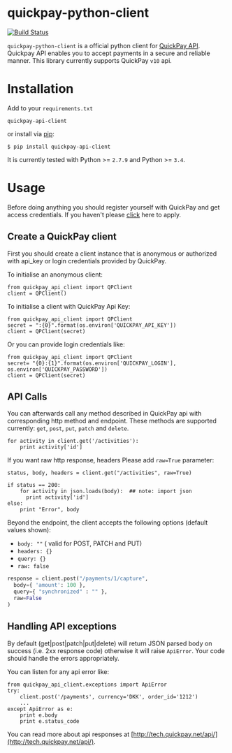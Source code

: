 # quickpay-python-client

[![Build Status](https://travis-ci.org/QuickPay/quickpay-python-client.svg)](https://travis-ci.org/QuickPay/quickpay-python-client)

`quickpay-python-client` is a official python client for [QuickPay API](http://tech.quickpay.net/api). Quickpay API enables you to accept payments in a secure and reliable manner. This library currently supports QuickPay `v10` api.

Installation
===============

Add to your `requirements.txt`

    quickpay-api-client

or install via [pip](https://github.com/pypa/pip):

    $ pip install quickpay-api-client

It is currently tested with Python >= `2.7.9` and Python >= `3.4`.

Usage
=====

Before doing anything you should register yourself with QuickPay and get access credentials. If you haven't please [click](http://quickpay.net) here to apply.


Create a QuickPay client
------------------------

First you should create a client instance that is anonymous or authorized with api_key or login credentials provided by QuickPay.

To initialise an anonymous client:

```
from quickpay_api_client import QPClient
client = QPClient()
```

To initialise a client with QuickPay Api Key:

```
from quickpay_api_client import QPClient
secret = ":{0}".format(os.environ['QUICKPAY_API_KEY'])
client = QPClient(secret)
```

Or you can provide login credentials like:

```
from quickpay_api_client import QPClient
secret= "{0}:{1}".format(os.environ['QUICKPAY_LOGIN'], os.environ['QUICKPAY_PASSWORD'])
client = QPClient(secret)
```

API Calls
---------

You can afterwards call any method described in QuickPay api with corresponding http method and endpoint. These methods are supported currently: `get`, `post`, `put`, `patch` and `delete`.

```
for activity in client.get('/activities'):
    print activity['id']
```

If you want raw http response, headers Please add `raw=True` parameter:

```
status, body, headers = client.get("/activities", raw=True)

if status == 200:
    for activity in json.loads(body):  ## note: import json
      print activity['id']
else:
    print "Error", body
```

Beyond the endpoint, the client accepts the following options (default values shown):

* `body: ""` ( valid for POST, PATCH and PUT)
* `headers: {}`
* `query: {}`
* `raw: false`

```python
response = client.post("/payments/1/capture",
  body={ 'amount': 100 },
  query={ "synchronized" : "" },
  raw=False
)
```

Handling API exceptions
----------------------

By default (get|post|patch|put|delete) will return JSON parsed body on success (i.e. 2xx response code) otherwise it will raise `ApiError`. Your code should handle the errors appropriately.

You can listen for any api error like:

```
from quickpay_api_client.exceptions import ApiError
try:
    client.post('/payments', currency='DKK', order_id='1212')
    ...
except ApiError as e:
    print e.body
    print e.status_code
```

You can read more about api responses at [http://tech.quickpay.net/api/](http://tech.quickpay.net/api/).
